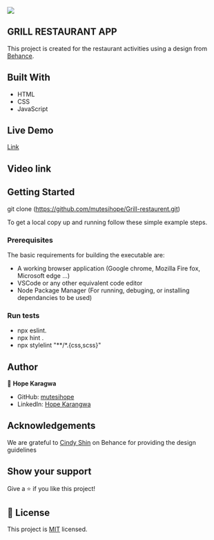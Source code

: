 ![](https://img.shields.io/badge/Microverse-blueviolet)

## GRILL RESTAURANT APP

This project is created for the restaurant activities using a design from [Behance](https://www.behance.net/gallery/29845175/CC-Global-Summit-2015).


## Built With

- HTML
- CSS
- JavaScript

## Live Demo
[Link]()

## Video link


## Getting Started
git clone (https://github.com/mutesihope/Grill-restaurent.git)


To get a local copy up and running follow these simple example steps.

### Prerequisites
The basic requirements for building the executable are:

- A working browser application (Google chrome, Mozilla Fire fox, Microsoft edge ...)
- VSCode or any other equivalent code editor
- Node Package Manager (For running, debuging, or installing dependancies to be used)


### Run tests
- npx eslint.
- npx hint .
- npx stylelint "**/*.{css,scss}"

## Author

👤 **Hope Karagwa**

- GitHub: [mutesihope](https://github.com/mutesihope)
- LinkedIn: [Hope Karangwa](https://www.linkedin.com/in/karangwa-mutesi-hope/)


## Acknowledgements

We are grateful to [Cindy Shin](https://www.behance.net/gallery/29845175/CC-Global-Summit-2015) on Behance for providing the design guidelines

## Show your support

Give a ⭐️ if you like this project!

## 📝 License

This project is [MIT](./MIT.md) licensed.
